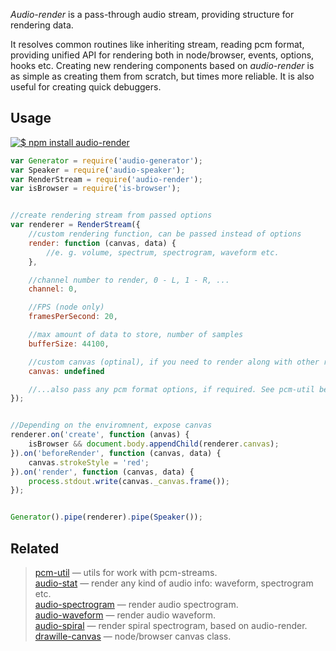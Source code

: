 _Audio-render_ is a pass-through audio stream, providing structure for rendering data.

It resolves common routines like inheriting stream, reading pcm format, providing unified API for rendering both in node/browser, events, options, hooks etc. Creating new rendering components based on _audio-render_ is as simple as creating them from scratch, but times more reliable. It is also useful for creating quick debuggers.


## Usage

[![$ npm install audio-render](http://nodei.co/npm/audio-render.png?mini=true)](http://npmjs.org/package/audio-render)


```js
var Generator = require('audio-generator');
var Speaker = require('audio-speaker');
var RenderStream = require('audio-render');
var isBrowser = require('is-browser');


//create rendering stream from passed options
var renderer = RenderStream({
	//custom rendering function, can be passed instead of options
	render: function (canvas, data) {
		//e. g. volume, spectrum, spectrogram, waveform etc.
	},

	//channel number to render, 0 - L, 1 - R, ...
	channel: 0,

	//FPS (node only)
	framesPerSecond: 20,

	//max amount of data to store, number of samples
	bufferSize: 44100,

	//custom canvas (optinal), if you need to render along with other renderer
	canvas: undefined

	//...also pass any pcm format options, if required. See pcm-util below.
});


//Depending on the enviromnent, expose canvas
renderer.on('create', function (anvas) {
	isBrowser && document.body.appendChild(renderer.canvas);
}).on('beforeRender', function (canvas, data) {
	canvas.strokeStyle = 'red';
}).on('render', function (canvas, data) {
	process.stdout.write(canvas._canvas.frame());
});


Generator().pipe(renderer).pipe(Speaker());
```

## Related

> [pcm-util](https://npmjs.org/package/pcm-util) — utils for work with pcm-streams.<br/>
> [audio-stat](https://npmjs.org/package/audio-stat) — render any kind of audio info: waveform, spectrogram etc.<br/>
> [audio-spectrogram](https://npmjs.org/package/audio-spectrogram) — render audio spectrogram.<br/>
> [audio-waveform](https://npmjs.org/package/audio-waveform) — render audio waveform.<br/>
> [audio-spiral](https://npmjs.org/package/audio-spiral) — render spiral spectrogram, based on audio-render.<br/>
> [drawille-canvas](https://github.com/madbence/node-drawille-canvas) — node/browser canvas class.<br/>